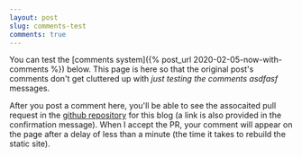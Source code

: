 ```yaml
---
layout: post
slug: comments-test
comments: true
---
```


You can test the [comments system]({% post_url 2020-02-05-now-with-comments %}) below. This page is here so that the original post's comments don't get cluttered up with _just testing the comments asdfasf_ messages.

After you post a comment here, you'll be able to see the assocaited pull request in the [github repository](https://github.com/travisdowns/travisdowns.github.io/pulls) for this blog (a link is also provided in the confirmation message). When I accept the PR, your comment will appear on the page after a delay of less than a minute (the time it takes to rebuild the static site).
